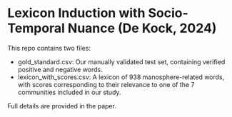 # Lexicon Induction with Socio-Temporal Nuance (De Kock, 2024)

This repo contains two files: 
- gold_standard.csv: Our manually validated test set, containing verified positive and negative words.
- lexicon_with_scores.csv: A lexicon of 938 manosphere-related words, with scores corresponding to their relevance to one of the 7 communities included in our study.

Full details are provided in the paper. 
